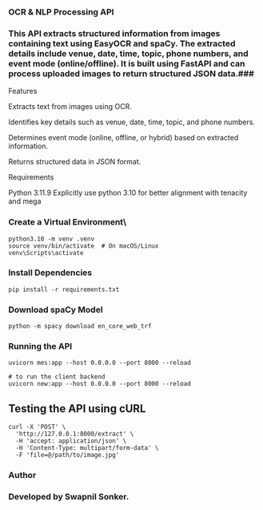 ### OCR & NLP Processing API

### This API extracts structured information from images containing text using EasyOCR and spaCy. The extracted details include venue, date, time, topic, phone numbers, and event mode (online/offline). It is built using FastAPI and can process uploaded images to return structured JSON data.###

Features

Extracts text from images using OCR.

Identifies key details such as venue, date, time, topic, and phone numbers.

Determines event mode (online, offline, or hybrid) based on extracted information.

Returns structured data in JSON format.

Requirements

Python 3.11.9
Explicitly use python 3.10 for better alignment with tenacity and mega


### Create a Virtual Environment\
```
python3.10 -m venv .venv
source venv/bin/activate  # On macOS/Linux
venv\Scripts\activate  
```

### Install Dependencies
```
pip install -r requirements.txt
```

### Download spaCy Model
```
python -m spacy download en_core_web_trf
```

### Running the API
```
uvicorn mes:app --host 0.0.0.0 --port 8000 --reload

# to run the client backend
uvicorn new:app --host 0.0.0.0 --port 8000 --reload 
```

## Testing the API using cURL
```
curl -X 'POST' \
  'http://127.0.0.1:8000/extract' \
  -H 'accept: application/json' \
  -H 'Content-Type: multipart/form-data' \
  -F 'file=@/path/to/image.jpg'
  ```


### Author

### Developed by Swapnil Sonker.